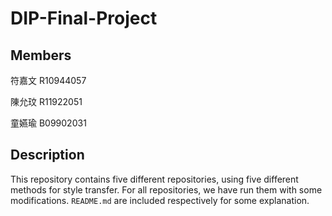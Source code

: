 # DIP-Final-Project

## Members
符嘉文 R10944057

陳允玟 R11922051

童嬿瑜 B09902031

## Description
This repository contains five different repositories, using five different methods for style transfer.
For all repositories, we have run them with some modifications.
`README.md` are included respectively for some explanation.
